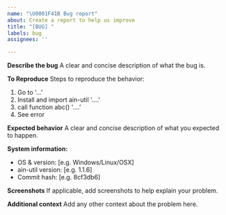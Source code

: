 ```yaml
---
name: "\U0001F41B Bug report"
about: Create a report to help us improve
title: "[BUG] "
labels: bug
assignees: ''

---
```


**Describe the bug**
A clear and concise description of what the bug is.

**To Reproduce**
Steps to reproduce the behavior:
1. Go to '...'
2. Install and import ain-util '....'
3. call function abc() '....'
4. See error

**Expected behavior**
A clear and concise description of what you expected to happen.

**System information:**
 - OS & version: [e.g. Windows/Linux/OSX]
 - ain-util version: [e.g. 1.1.6]
 - Commit hash: [e.g. 8cf3db6]

**Screenshots**
If applicable, add screenshots to help explain your problem.

**Additional context**
Add any other context about the problem here.
